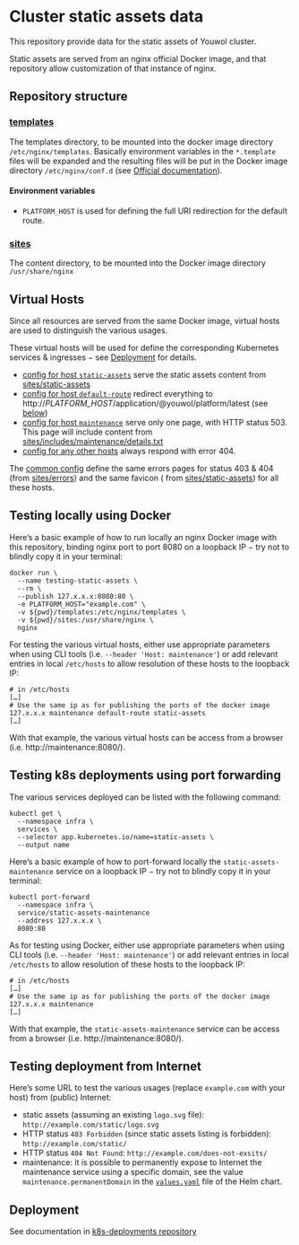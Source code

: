# Cluster static assets data

This repository provide data for the static assets of Youwol cluster.

Static assets are served from an nginx official Docker image, and that repository allow customization of that
instance of nginx.

## Repository structure

### [templates](./templates)

The templates directory, to be mounted into the docker image directory `/etc/nginx/templates`.
Basically environment variables in the `*.template` files will be expanded and the resulting files will be put in the
Docker image directory `/etc/nginx/conf.d` (see [Official
documentation](https://hub.docker.com/_/nginx/)).

#### Environment variables

* `PLATFORM_HOST` is used for defining the full URI redirection for the default route.

### [sites](./sites)

The content directory, to be mounted into the Docker image directory `/usr/share/nginx`

## Virtual Hosts

Since all resources are served from the same Docker image, virtual hosts are used to distinguish the various usages.

These virtual hosts will be used for define the corresponding Kubernetes services & ingresses −
see [Deployment](#deployment)
for details.

* [config for host `static-assets`](./templates/static-assets.conf.template) serve the static assets content from
  [sites/static-assets](./sites/static-assets)
* [config for host `default-route`](./templates/default-route.conf.template) redirect everything to
  http://_PLATFORM_HOST_/application/@youwol/platform/latest (see [below](#environment-variables))
* [config for host `maintenance`](./templates/maintenance.conf.template) serve only one page, with HTTP status 503.
  This page will include content from [sites/includes/maintenance/details.txt](./sites/includes/maintenance/details.txt)
* [config for any other hosts](./templates/default.conf.template) always respond with error 404.

The [common config](./templates/common.inc.template) define the same errors pages for status 403 & 404 (from
[sites/errors](./sites/errors)) and the same favicon (
from [sites/static-assets](./sites/static-assets/favicon_64x64.png)) for all
these hosts.

## Testing locally using Docker

Here’s a basic example of how to run locally an nginx Docker image with this repository, binding nginx port to port
8080 on a loopback IP − try not to blindly copy it in your terminal:

```shell
docker run \
  --name testing-static-assets \
  --rm \
  --publish 127.x.x.x:8080:80 \
  -e PLATFORM_HOST="example.com" \
  -v ${pwd}/templates:/etc/nginx/templates \
  -v ${pwd}/sites:/usr/share/nginx \
  nginx
```

For testing the various virtual hosts, either use appropriate parameters when using CLI tools (i.e. `--header 'Host:
maintenance'`) or add relevant entries in local `/etc/hosts` to allow resolution of these hosts to the loopback IP:

```text
# in /etc/hosts
[…]
# Use the same ip as for publishing the ports of the docker image
127.x.x.x maintenance default-route static-assets
[…]
```

With that example, the various virtual hosts can be access from a browser (i.e. http://maintenance:8080/).

## Testing k8s deployments using port forwarding

The various services deployed can be listed with the following command:

```shell
kubectl get \
  --namespace infra \
  services \
  --selector app.kubernetes.io/name=static-assets \
  --output name
```

Here’s a basic example of how to port-forward locally the `static-assets-maintenance` service on a loopback IP − try
not to blindly copy it in your terminal:

```shell
kubectl port-forward 
  --namespace infra \
  service/static-assets-maintenance
  --address 127.x.x.x \
  8080:80
```

As for testing using Docker, either use appropriate parameters when using CLI tools (i.e. `--header 'Host:
maintenance'`) or add relevant entries in local `/etc/hosts` to allow resolution of these hosts to the loopback IP:

```text
# in /etc/hosts
[…]
# Use the same ip as for publishing the ports of the docker image
127.x.x.x maintenance
[…]
```

With that example, the `static-assets-maintenance` service can be access from a browser (i.e. http://maintenance:8080/).

## Testing deployment from Internet

Here’s some URL to test the various usages (replace `example.com` with your host) from (public) Internet:

* static assets (assuming an existing `logo.svg` file): `http://example.com/static/logo.svg`
* HTTP status `403 Forbidden` (since static assets listing is forbidden): `http://example.com/static/`
* HTTP status `404 Not Found`: `http://example.com/does-not-exsits/`
* maintenance: it is possible to permanently expose to Internet the maintenance service using a specific domain,
  see the value `maintenance.permanentDomain` in
  the [`values.yaml`](https://github.com/youwol/k8s-deployments/blob/feature/ingress-testing-maintenance/infra/static-assets/values.yaml)
  file of the Helm chart.

## Deployment

See documentation
in [k8s-deployments repository](https://github.com/youwol/k8s-deployments/tree/nevado-tres-cruces/infra/static-assets)
